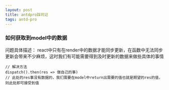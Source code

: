 ```yaml
---
layout: post
title: antdpro踩坑记
tags: antd-pro
---
```



### 如何获取到model中的数据
问题具体描述： react中只有在render中的数据才能同步更新，在函数中无法同步更新会带来不少麻烦，这时我们有可能需要得到及时更新的数据来做些具体的事情
```
// 解决方法
dispatch().then(res => 做自己的事)
// 此处的res事没有数据的，我们需要在model中return出需要的值也就是期望的res的值，则此处即可接受到值
```